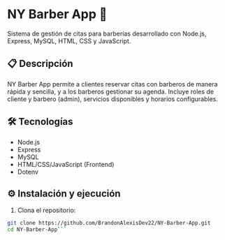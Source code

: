 # NY Barber App 💈

Sistema de gestión de citas para barberías desarrollado con Node.js, Express, MySQL, HTML, CSS y JavaScript.

## 📋 Descripción

NY Barber App permite a clientes reservar citas con barberos de manera rápida y sencilla, y a los barberos gestionar su agenda. Incluye roles de cliente y barbero (admin), servicios disponibles y horarios configurables.

## 🛠️ Tecnologías

- Node.js
- Express
- MySQL
- HTML/CSS/JavaScript (Frontend)
- Dotenv

## ⚙️ Instalación y ejecución

1. Clona el repositorio:
```bash
git clone https://github.com/BrandonAlexisDev22/NY-Barber-App.git
cd NY-Barber-App```
